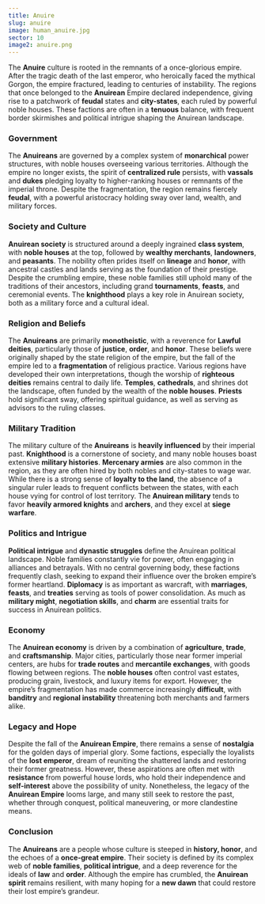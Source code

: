 ```yaml
---
title: Anuire
slug: anuire
image: human_anuire.jpg
sector: 10
image2: anuire.png
---
```


The **Anuire** culture is rooted in the remnants of a once-glorious empire. After the tragic death of the last emperor, who heroically faced the mythical Gorgon, the empire fractured, leading to centuries of instability. The regions that once belonged to the **Anuirean** Empire declared independence, giving rise to a patchwork of **feudal** states and **city-states**, each ruled by powerful noble houses. These factions are often in a **tenuous** balance, with frequent border skirmishes and political intrigue shaping the Anuirean landscape.

### Government

The **Anuireans** are governed by a complex system of **monarchical** power structures, with noble houses overseeing various territories. Although the empire no longer exists, the spirit of **centralized rule** persists, with **vassals** and **dukes** pledging loyalty to higher-ranking houses or remnants of the imperial throne. Despite the fragmentation, the region remains fiercely **feudal**, with a powerful aristocracy holding sway over land, wealth, and military forces.

### Society and Culture

**Anuirean society** is structured around a deeply ingrained **class system**, with **noble houses** at the top, followed by **wealthy merchants**, **landowners**, and **peasants**. The nobility often prides itself on **lineage** and **honor**, with ancestral castles and lands serving as the foundation of their prestige. Despite the crumbling empire, these noble families still uphold many of the traditions of their ancestors, including grand **tournaments**, **feasts**, and ceremonial events. The **knighthood** plays a key role in Anuirean society, both as a military force and a cultural ideal.

### Religion and Beliefs

The **Anuireans** are primarily **monotheistic**, with a reverence for **Lawful deities**, particularly those of **justice**, **order**, and **honor**. These beliefs were originally shaped by the state religion of the empire, but the fall of the empire led to a **fragmentation** of religious practice. Various regions have developed their own interpretations, though the worship of **righteous deities** remains central to daily life. **Temples**, **cathedrals**, and shrines dot the landscape, often funded by the wealth of the **noble houses**. **Priests** hold significant sway, offering spiritual guidance, as well as serving as advisors to the ruling classes.

### Military Tradition

The military culture of the **Anuireans** is **heavily influenced** by their imperial past. **Knighthood** is a cornerstone of society, and many noble houses boast extensive **military histories**. **Mercenary armies** are also common in the region, as they are often hired by both nobles and city-states to wage war. While there is a strong sense of **loyalty to the land**, the absence of a singular ruler leads to frequent conflicts between the states, with each house vying for control of lost territory. The **Anuirean military** tends to favor **heavily armored knights** and **archers**, and they excel at **siege warfare**.

### Politics and Intrigue

**Political intrigue** and **dynastic struggles** define the Anuirean political landscape. Noble families constantly vie for power, often engaging in alliances and betrayals. With no central governing body, these factions frequently clash, seeking to expand their influence over the broken empire’s former heartland. **Diplomacy** is as important as warcraft, with **marriages**, **feasts**, and **treaties** serving as tools of power consolidation. As much as **military might**, **negotiation skills**, and **charm** are essential traits for success in Anuirean politics.

### Economy

The **Anuirean economy** is driven by a combination of **agriculture**, **trade**, and **craftsmanship**. Major cities, particularly those near former imperial centers, are hubs for **trade routes** and **mercantile exchanges**, with goods flowing between regions. The **noble houses** often control vast estates, producing grain, livestock, and luxury items for export. However, the empire’s fragmentation has made commerce increasingly **difficult**, with **banditry** and **regional instability** threatening both merchants and farmers alike.

### Legacy and Hope

Despite the fall of the **Anuirean Empire**, there remains a sense of **nostalgia** for the golden days of imperial glory. Some factions, especially the loyalists of the **lost emperor**, dream of reuniting the shattered lands and restoring their former greatness. However, these aspirations are often met with **resistance** from powerful house lords, who hold their independence and **self-interest** above the possibility of unity. Nonetheless, the legacy of the **Anuirean Empire** looms large, and many still seek to restore the past, whether through conquest, political maneuvering, or more clandestine means.

### Conclusion

The **Anuireans** are a people whose culture is steeped in **history, honor**, and the echoes of a **once-great empire**. Their society is defined by its complex web of **noble families**, **political intrigue**, and a deep reverence for the ideals of **law** and **order**. Although the empire has crumbled, the **Anuirean spirit** remains resilient, with many hoping for a **new dawn** that could restore their lost empire’s grandeur.

